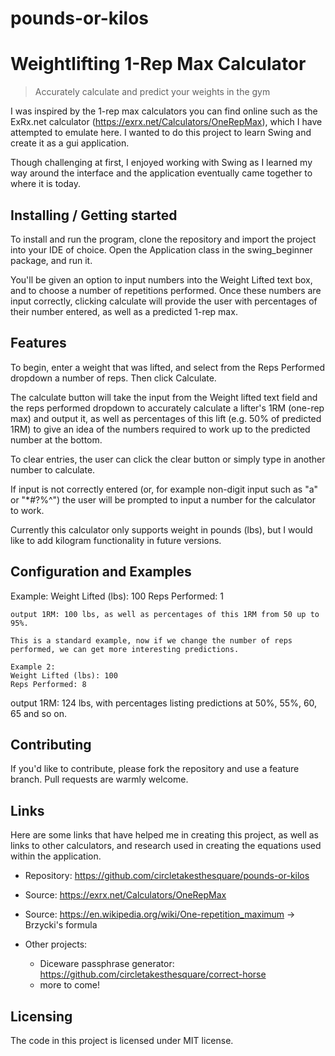 # pounds-or-kilos

# Weightlifting 1-Rep Max Calculator
> Accurately calculate and predict your weights in the gym

I was inspired by the 1-rep max calculators you can find online such as the ExRx.net calculator (https://exrx.net/Calculators/OneRepMax),
which I have attempted to emulate here. I wanted to do this project to learn Swing and create it as a gui application.

Though challenging at first, I enjoyed working with Swing as I learned my way around the interface
and the application eventually came together to where it is today.

## Installing / Getting started

To install and run the program, clone the repository and import the project into your IDE of choice. 
Open the Application class in the swing_beginner package, and run it.



You'll be given an option to input numbers into the Weight Lifted text box, and to choose a number of repetitions performed.
Once these numbers are input correctly, clicking calculate will provide the user with percentages of their number entered, as 
well as a predicted 1-rep max. 


## Features
To begin, enter a weight that was lifted, and select from the Reps Performed dropdown a number of reps. Then click Calculate.

The calculate button will take the input from the Weight lifted text field and the reps performed dropdown to accurately 
calculate a lifter's 1RM (one-rep max) and output it, as well as percentages of this lift (e.g. 50% of predicted 1RM) to give an idea of the numbers required to work up to the predicted number at the bottom.

To clear entries, the user can click the clear button or simply type in another number to calculate.

If input is not correctly entered (or, for example non-digit input such as "a" or "*#?%^") the user will be prompted to input a number for the calculator to work.

Currently this calculator only supports weight in pounds (lbs), but I would like to add kilogram functionality in future versions.

## Configuration and Examples

Example:
Weight Lifted (lbs): 100
Reps Performed: 1
```
output 1RM: 100 lbs, as well as percentages of this 1RM from 50 up to 95%.

This is a standard example, now if we change the number of reps performed, we can get more interesting predictions.

Example 2:
Weight Lifted (lbs): 100
Reps Performed: 8
```
output 1RM: 124 lbs, with percentages listing predictions at 50%, 55%, 60, 65 and so on.

## Contributing

If you'd like to contribute, please fork the repository and use a feature
branch. Pull requests are warmly welcome.

## Links

Here are some links that have helped me in creating this project, as well as links to other calculators, and research used in creating the equations used within the application.

- Repository: https://github.com/circletakesthesquare/pounds-or-kilos

- Source: https://exrx.net/Calculators/OneRepMax
- Source: https://en.wikipedia.org/wiki/One-repetition_maximum -> Brzycki's formula

- Other projects:
  - Diceware passphrase generator: https://github.com/circletakesthesquare/correct-horse
  - more to come!


## Licensing

The code in this project is licensed under MIT license.
